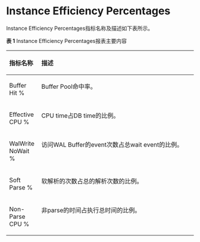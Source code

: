 # Instance Efficiency Percentages

Instance Efficiency Percentages指标名称及描述如下表所示。

**表 1**  Instance Efficiency Percentages报表主要内容

<a name="table42308587231"></a>
<table><thead align="left"><tr id="row1023195813234"><th class="cellrowborder" valign="top" width="17.169999999999998%" id="mcps1.2.3.1.1"><p id="p8231958162311"><a name="p8231958162311"></a><a name="p8231958162311"></a>指标名称</p>
</th>
<th class="cellrowborder" valign="top" width="82.83%" id="mcps1.2.3.1.2"><p id="p1923155815232"><a name="p1923155815232"></a><a name="p1923155815232"></a>描述</p>
</th>
</tr>
</thead>
<tbody><tr id="row623125811239"><td class="cellrowborder" valign="top" width="17.169999999999998%" headers="mcps1.2.3.1.1 "><p id="p612631910320"><a name="p612631910320"></a><a name="p612631910320"></a>Buffer Hit %</p>
</td>
<td class="cellrowborder" valign="top" width="82.83%" headers="mcps1.2.3.1.2 "><p id="p1512619199324"><a name="p1512619199324"></a><a name="p1512619199324"></a>Buffer Pool命中率。</p>
</td>
</tr>
<tr id="row14611113521211"><td class="cellrowborder" valign="top" width="17.169999999999998%" headers="mcps1.2.3.1.1 "><p id="p1515293781519"><a name="p1515293781519"></a><a name="p1515293781519"></a>Effective CPU %</p>
</td>
<td class="cellrowborder" valign="top" width="82.83%" headers="mcps1.2.3.1.2 "><p id="p7611173516127"><a name="p7611173516127"></a><a name="p7611173516127"></a>CPU time占DB time的比例。</p>
</td>
</tr>
<tr id="row8963971215"><td class="cellrowborder" valign="top" width="17.169999999999998%" headers="mcps1.2.3.1.1 "><p id="p470244651514"><a name="p470244651514"></a><a name="p470244651514"></a>WalWrite NoWait %</p>
</td>
<td class="cellrowborder" valign="top" width="82.83%" headers="mcps1.2.3.1.2 "><p id="p99739181211"><a name="p99739181211"></a><a name="p99739181211"></a>访问WAL Buffer的event次数占总wait event的比例。</p>
</td>
</tr>
<tr id="row27431842101215"><td class="cellrowborder" valign="top" width="17.169999999999998%" headers="mcps1.2.3.1.1 "><p id="p194444271520"><a name="p194444271520"></a><a name="p194444271520"></a>Soft Parse %</p>
</td>
<td class="cellrowborder" valign="top" width="82.83%" headers="mcps1.2.3.1.2 "><p id="p77435420127"><a name="p77435420127"></a><a name="p77435420127"></a>软解析的次数占总的解析次数的比例。</p>
</td>
</tr>
<tr id="row205966453123"><td class="cellrowborder" valign="top" width="17.169999999999998%" headers="mcps1.2.3.1.1 "><p id="p6220193951515"><a name="p6220193951515"></a><a name="p6220193951515"></a>Non-Parse CPU %</p>
</td>
<td class="cellrowborder" valign="top" width="82.83%" headers="mcps1.2.3.1.2 "><p id="p1459612454126"><a name="p1459612454126"></a><a name="p1459612454126"></a>非parse的时间占执行总时间的比例。</p>
</td>
</tr>
</tbody>
</table>

